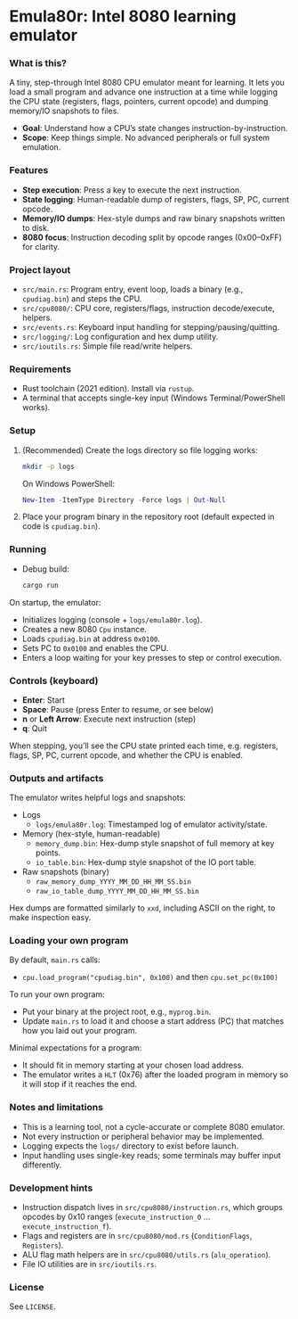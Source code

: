 # Emula80r: Intel 8080 learning emulator

### What is this?
A tiny, step-through Intel 8080 CPU emulator meant for learning. It lets you load a small program and advance one instruction at a time while logging the CPU state (registers, flags, pointers, current opcode) and dumping memory/IO snapshots to files.

- **Goal**: Understand how a CPU’s state changes instruction-by-instruction.
- **Scope**: Keep things simple. No advanced peripherals or full system emulation.

### Features
- **Step execution**: Press a key to execute the next instruction.
- **State logging**: Human-readable dump of registers, flags, SP, PC, current opcode.
- **Memory/IO dumps**: Hex-style dumps and raw binary snapshots written to disk.
- **8080 focus**: Instruction decoding split by opcode ranges (0x00–0xFF) for clarity.

### Project layout
- `src/main.rs`: Program entry, event loop, loads a binary (e.g., `cpudiag.bin`) and steps the CPU.
- `src/cpu8080/`: CPU core, registers/flags, instruction decode/execute, helpers.
- `src/events.rs`: Keyboard input handling for stepping/pausing/quitting.
- `src/logging/`: Log configuration and hex dump utility.
- `src/ioutils.rs`: Simple file read/write helpers.

### Requirements
- Rust toolchain (2021 edition). Install via `rustup`.
- A terminal that accepts single-key input (Windows Terminal/PowerShell works).

### Setup
1. (Recommended) Create the logs directory so file logging works:
   ```bash
   mkdir -p logs
   ```
   On Windows PowerShell:
   ```powershell
   New-Item -ItemType Directory -Force logs | Out-Null
   ```
2. Place your program binary in the repository root (default expected in code is `cpudiag.bin`).

### Running
- Debug build:
  ```bash
  cargo run
  ```

On startup, the emulator:
- Initializes logging (console + `logs/emula80r.log`).
- Creates a new 8080 `Cpu` instance.
- Loads `cpudiag.bin` at address `0x0100`.
- Sets PC to `0x0100` and enables the CPU.
- Enters a loop waiting for your key presses to step or control execution.

### Controls (keyboard)
- **Enter**: Start
- **Space**: Pause (press Enter to resume, or see below)
- **n** or **Left Arrow**: Execute next instruction (step)
- **q**: Quit

When stepping, you’ll see the CPU state printed each time, e.g. registers, flags, SP, PC, current opcode, and whether the CPU is enabled.

### Outputs and artifacts
The emulator writes helpful logs and snapshots:
- Logs
  - `logs/emula80r.log`: Timestamped log of emulator activity/state.
- Memory (hex-style, human-readable)
  - `memory_dump.bin`: Hex-dump style snapshot of full memory at key points.
  - `io_table.bin`: Hex-dump style snapshot of the IO port table.
- Raw snapshots (binary)
  - `raw_memory_dump_YYYY_MM_DD_HH_MM_SS.bin`
  - `raw_io_table_dump_YYYY_MM_DD_HH_MM_SS.bin`

Hex dumps are formatted similarly to `xxd`, including ASCII on the right, to make inspection easy.

### Loading your own program
By default, `main.rs` calls:
- `cpu.load_program("cpudiag.bin", 0x100)` and then `cpu.set_pc(0x100)`

To run your own program:
- Put your binary at the project root, e.g., `myprog.bin`.
- Update `main.rs` to load it and choose a start address (PC) that matches how you laid out your program.

Minimal expectations for a program:
- It should fit in memory starting at your chosen load address.
- The emulator writes a `HLT` (0x76) after the loaded program in memory so it will stop if it reaches the end.

### Notes and limitations
- This is a learning tool, not a cycle-accurate or complete 8080 emulator.
- Not every instruction or peripheral behavior may be implemented.
- Logging expects the `logs/` directory to exist before launch.
- Input handling uses single-key reads; some terminals may buffer input differently.

### Development hints
- Instruction dispatch lives in `src/cpu8080/instruction.rs`, which groups opcodes by 0x10 ranges (`execute_instruction_0` … `execute_instruction_f`).
- Flags and registers are in `src/cpu8080/mod.rs` (`ConditionFlags`, `Registers`).
- ALU flag math helpers are in `src/cpu8080/utils.rs` (`alu_operation`).
- File IO utilities are in `src/ioutils.rs`.

### License
See `LICENSE`.
